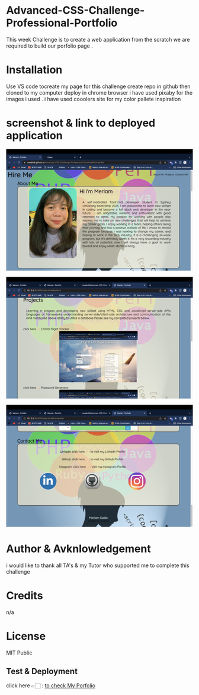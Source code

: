 # Advanced-CSS-Challenge-Professional-Portfolio

This week Challenge is to create a web application from the scratch
we are required to build our porfolio page .

# Installation

Use VS code tocreate my page for this challenge create repo in github then cloned to my computer deploy in chrome browser
i have used pixaby for the images i used .
i have used cooolers site for my color pallete inspiration

# screenshot & link to deployed application

![Alt text](assets/images/portfolio.png)

![Alt text](assets/images/image124.png)

![Alt text](assets/images/image8975.png)

# Author & Avknlowledgement

i would like to thank all TA's & my Tutor who supported me to complete this challenge

# Credits

n/a

# License

MIT Public

## Test & Deployment

click here 👉🏻 : [to check My Porfolio][def]

[def]: https://msadio8.github.io/Advanced-CSS-Challenge-Professional-Portfolio/
